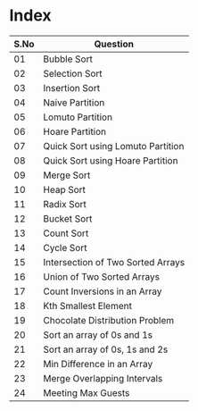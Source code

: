 # Index

| S.No | Question |
| ---- | ---------|
| 01 | Bubble Sort |
| 02 | Selection Sort |
| 03 | Insertion Sort |
| 04 | Naive Partition |
| 05 | Lomuto Partition |
| 06 | Hoare Partition |
| 07 | Quick Sort using Lomuto Partition |
| 08 | Quick Sort using Hoare Partition |
| 09 | Merge Sort |
| 10 | Heap Sort |
| 11 | Radix Sort |
| 12 | Bucket Sort |
| 13 | Count Sort |
| 14 | Cycle Sort |
| 15 | Intersection of Two Sorted Arrays |
| 16 | Union of Two Sorted Arrays |
| 17 | Count Inversions in an Array |
| 18 | Kth Smallest Element |
| 19 | Chocolate Distribution Problem |
| 20 | Sort an array of 0s and 1s |
| 21 | Sort an array of 0s, 1s and 2s |
| 22 | Min Difference in an Array |
| 23 | Merge Overlapping Intervals |
| 24 | Meeting Max Guests |